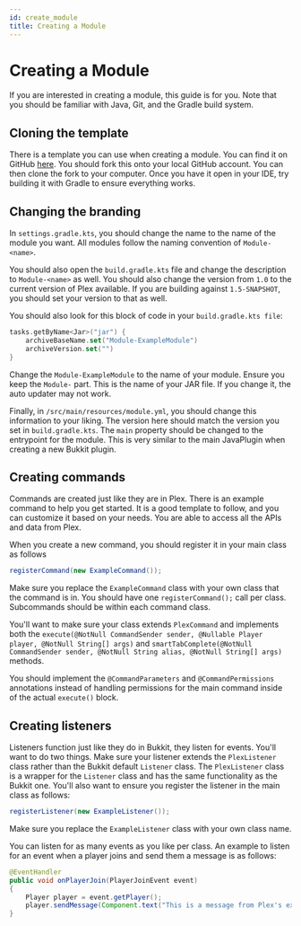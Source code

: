 ```yaml
---
id: create_module
title: Creating a Module
---
```


# Creating a Module

If you are interested in creating a module, this guide is for you. Note that you should be familiar with Java, Git, and
the Gradle build system.

## Cloning the template

There is a template you can use when creating a module. You can find it on
GitHub [here](https://github.com/plexusorg/ExampleModule). You should fork this onto your local GitHub account. You can
then clone the fork to your computer. Once you have it open in your IDE, try building it with Gradle to ensure
everything works.

## Changing the branding

In `settings.gradle.kts`, you should change the name to the name of the module you want. All modules follow the naming
convention of `Module-<name>`.

You should also open the `build.gradle.kts` file and change the description to `Module-<name>` as well. You should also
change the version from `1.0` to the current version of Plex available. If you are building against `1.5-SNAPSHOT`, you
should set your version to that as well.

You should also look for this block of code in your `build.gradle.kts file`:

```kts title=build.gradle.kts
tasks.getByName<Jar>("jar") {
    archiveBaseName.set("Module-ExampleModule")
    archiveVersion.set("")
}
```

Change the `Module-ExampleModule` to the name of your module. Ensure you keep the `Module-` part. This is the name of
your JAR file. If you change it, the auto updater may not work.

Finally, in `/src/main/resources/module.yml`, you should change this information to your liking. The version here should
match the version you set in `build.gradle.kts`. The `main` property should be changed to the entrypoint for the module.
This is very similar to the main JavaPlugin when creating a new Bukkit plugin.

## Creating commands

Commands are created just like they are in Plex. There is an example command to help you get started. It is a good
template to follow, and you can customize it based on your needs. You are able to access all the APIs and data from
Plex.

When you create a new command, you should register it in your main class as follows

```java
registerCommand(new ExampleCommand());
```

Make sure you replace the `ExampleCommand` class with your own class that the command is in. You should have one
`registerCommand();` call per class. Subcommands should be within each command class.

You'll want to make sure your class extends `PlexCommand` and implements both the
`execute(@NotNull CommandSender sender, @Nullable Player player, @NotNull String[] args)` and
`smartTabComplete(@NotNull CommandSender sender, @NotNull String alias, @NotNull String[] args)` methods.

You should implement the `@CommandParameters` and `@CommandPermissions` annotations instead of handling permissions for
the main command inside of the actual `execute()` block.

## Creating listeners

Listeners function just like they do in Bukkit, they listen for events. You'll want to do two things. Make sure your
listener extends the `PlexListener` class rather than the Bukkit default `Listener` class. The `PlexListener` class is a
wrapper for the `Listener` class and has the same functionality as the Bukkit one. You'll also want to ensure you register the listener in the main class as follows:
```java
registerListener(new ExampleListener());
```
Make sure you replace the `ExampleListener` class with your own class name.

You can listen for as many events as you like per class. An example to listen for an event when a player joins and send them a message is as follows:
```java
@EventHandler
public void onPlayerJoin(PlayerJoinEvent event)
{
    Player player = event.getPlayer();
    player.sendMessage(Component.text("This is a message from Plex's example module!").color(NamedTextColor.GOLD));
}
```

